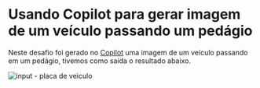 # Usando Copilot para gerar imagem de um veículo passando um pedágio

Neste desafio foi gerado no [Copilot](https://copilot.microsoft.com/) uma imagem de um veículo passando em um pedágio, tivemos como saída o resultado abaixo.


![input - placa de veiculo](https://github.com/1709971/projeto_Generativa_IA_Copilot/assets/80554521/0cefc39d-6869-4bf6-bb17-2a61e709a647)

